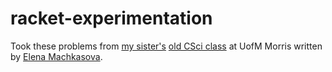 # racket-experimentation
Took these problems from [my sister's](https://github.com/emmasax1) [old CSci class](http://cda.morris.umn.edu/~elenam/1301fall2013/index.html) at UofM Morris written by [Elena Machkasova](https://github.com/elenam).
